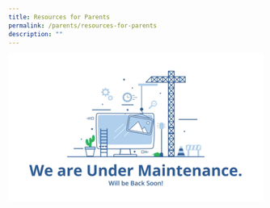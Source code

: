 ```yaml
---
title: Resources for Parents
permalink: /parents/resources-for-parents
description: ""
---
```

<img src="/images/undermaintenance.jpg">